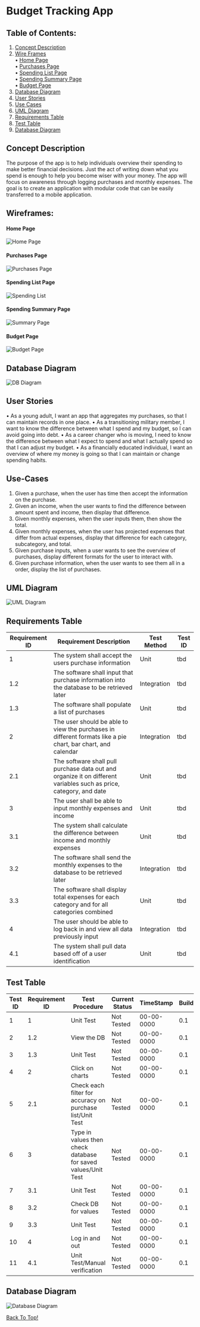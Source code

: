 # Budget Tracking App

## Table of Contents:

1. [Concept Description](#concept-description)
2. [Wire Frames](#wireframes) <br/>
• [Home Page](#home-page) <br/>
• [Purchases Page](#purchases-page) <br/>
• [Spending List Page](#spending-list-page) <br/>
• [Spending Summary Page](#spending-summary-page) <br/>
• [Budget Page](#budget-page) <br/>
3. [Database Diagram](#database-diagram)
4. [User Stories](#user-stories)
5. [Use Cases](#use-cases)
6. [UML Diagram](#uml-diagram)
7. [Requirements Table](#requirements-table)
8. [Test Table](#test-table)
9. [Database Diagram](#database-diagram)



## Concept Description
The purpose of the app is to help individuals overview their spending to make better financial decisions. Just the act of writing down what you spend is enough to help you become wiser with your money. The app will focus on awareness through logging purchases and monthly expenses. The goal is to create an application with modular code that can be easily transferred to a mobile application.

## Wireframes:

#### Home Page
![Home Page](/images/home.jpg "Home Page")

#### Purchases Page
![Purchases Page](/images/purchase.jpg "Purchases Page")

#### Spending List Page
![Spending List](/images/spendingList.jpg "Spending List")

#### Spending Summary Page
![Summary Page](/images/summary.jpg "Summary Page")

#### Budget Page
![Budget Page](/images/budget.jpg "Budget Page")


## Database Diagram
![DB Diagram](/images/DBDiagram.jpg "DB Diagram")


## User Stories
•	As a young adult, I want an app that aggregates my purchases, so that I can maintain records in one place.
•	As a transitioning military member, I want to know the difference between what I spend and my budget, so I can avoid going into debt.
•	As a career changer who is moving, I need to know the difference between what I expect to spend and what I actually spend so that I can adjust my budget.
•	As a financially educated individual, I want an overview of where my money is going so that I can maintain or change spending habits.

## Use-Cases
1.	Given a purchase, when the user has time then accept the information on the purchase.
2.	Given an income, when the user wants to find the difference between amount spent and income, then display that difference.
3.	Given monthly expenses, when the user inputs them, then show the total.
4.	Given monthly expenses, when the user has projected expenses that differ from actual expenses, display that difference for each category, subcategory, and total.
5.	Given purchase inputs, when a user wants to see the overview of purchases, display different formats for the user to interact with.
6.	Given purchase information, when the user wants to see them all in a order, display the list of purchases.

## UML Diagram
![UML Diagram](/images/uml.jpg "UML Diagram")

## Requirements Table
| Requirement ID | Requirement Description | Test Method | Test ID |
|----------------|-------------------------|-------------|---------|
| 1   		     | The system shall accept the users purchase information | Unit |	tbd	   |
| 1.2  		     | The software shall input that purchase information into the database to be retrieved later | Integration |	tbd	   |
| 1.3 		     | The software shall populate a list of purchases | Unit |	tbd	   |
| 2   		     | The user should be able to view the purchases in different formats like a pie chart, bar chart, and calendar | Integration |	tbd	   |
| 2.1  		     | The software shall pull purchase data out and organize it on different variables such as price, category, and date | Unit |	tbd	   |
| 3   		     | The user shall be able to input monthly expenses and income | Unit |	tbd	   |
| 3.1  		     | The system shall calculate the difference between income and monthly expenses | Unit |	tbd	   |
| 3.2  		     | The software shall send the monthly expenses to the database to be retrieved later | Integration |	tbd	   |
| 3.3  		     | The software shall display total expenses for each category and for all categories combined | Unit |	tbd	   |
| 4   		     | The user should be able to log back in and view all data previously input | Integration |	tbd	   |
| 4.1  		     | The system shall pull data based off of a user identification | Unit |	tbd	   |




## Test Table
| Test ID | Requirement ID | Test Procedure | Current Status | TimeStamp | Build/Version |
|---------|----------------|----------------|----------------|-----------|---------------|
| 1       | 1			   | Unit Test      | Not Tested     | 00-00-0000 | 0.1          |
| 2       | 1.2			   | View the DB    | Not Tested     | 00-00-0000 | 0.1          |
| 3       | 1.3			   | Unit Test	    | Not Tested     | 00-00-0000 | 0.1          |
| 4       | 2			   | Click on charts| Not Tested     | 00-00-0000 | 0.1          |
| 5       | 2.1			   | Check each filter for accuracy on purchase list/Unit Test | Not Tested | 00-00-0000 | 0.1 |
| 6       | 3			   | Type in values then check database for saved values/Unit Test | Not Tested | 00-00-0000 | 0.1 |
| 7       | 3.1			   | Unit Test	    | Not Tested     | 00-00-0000 | 0.1          |
| 8       | 3.2			   | Check DB for values | Not Tested     | 00-00-0000 | 0.1     |
| 9       | 3.3			   | Unit Test      | Not Tested     | 00-00-0000 | 0.1          |
| 10      | 4			   | Log in and out | Not Tested     | 00-00-0000 | 0.1          |
| 11      | 4.1			   | Unit Test/Manual verification | Not Tested     | 00-00-0000 | 0.1|


## Database Diagram

![Database Diagram](/images/dbdiagram.jpg "Database Diagram")




[Back To Top!](#budget-tracking-app)
